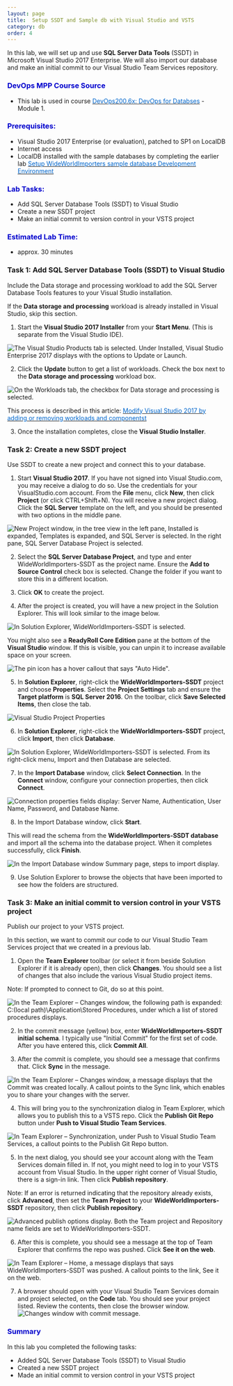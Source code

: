 ```yaml
---
layout: page
title:  Setup SSDT and Sample db with Visual Studio and VSTS
category: db
order: 4
---
```





In this lab, we will set up and use **SQL Server Data Tools** (SSDT) in Microsoft Visual Studio 2017 Enterprise. We will also import our database and make an initial commit to our Visual Studio Team Services repository.


<h3><span style="color: #0000CD;">DevOps MPP Course Source </span></h3>

- This lab is used in course <a href="https://www.edx.org/course/devops-databases-microsoft-devops200-6x-0" target="_blank"><span style="color: #0066cc;" color="#0066cc">DevOps200.6x: DevOps for Databses</span></a> - Module 1.



<h3><span style="color: #0000CD;">Prerequisites:</span></h3>

- Visual Studio 2017 Enterprise (or evaluation), patched to SP1 on LocalDB
- Internet access
- LocalDB installed with the sample databases by completing the earlier lab <a href="http://microsoft.github.io/PartsUnlimited/db/200.6x-Database-SetupWWIsampledb.html
" target="_blank"><span style="color: #0066cc;" color="#0066cc">Setup WideWorldImporters sample database Development Environment </span></a>






<h3><span style="color: #0000CD;">Lab Tasks: </span></h3>

- Add SQL Server Database Tools (SSDT) to Visual Studio
- Create a new SSDT project
- Make an initial commit to version control in your VSTS project




<h3><span style="color: #0000CD;">Estimated Lab Time:</span></h3>

- approx. 30 minutes  




### Task 1: Add SQL Server Database Tools (SSDT) to Visual Studio

Include the Data storage and processing workload to add the SQL Server Database Tools features to your Visual Studio installation.

If the **Data storage and processing** workload is already installed in Visual Studio, skip this section.

1. Start the **Visual Studio 2017 Installer** from your **Start Menu**. (This is separate from the Visual Studio IDE).

  ![The Visual Studio Products tab is selected. Under Installed, Visual Studio Enterprise 2017 displays with the options to Update or Launch.](../assets/setupssdtinvsandvsts-jan2018\Lab1.3_Image1.jpg)

2. Click the **Update** button to get a list of workloads. Check the box next to the **Data storage and processing** workload box.

  ![On the Workloads tab, the checkbox for Data storage and processing is selected.](../assets/setupssdtinvsandvsts-jan2018\Lab1.3_Image3.jpg)

  This process is described in this article: <a href="https://docs.microsoft.com/en-us/visualstudio/install/modify-visual-studio
" target="_blank"><span style="color: #0066cc;" color="#0066cc">Modify Visual Studio 2017 by adding or removing workloads and componentst </span></a>


3. Once the installation completes, close the **Visual Studio Installer**.

### Task 2: Create a new SSDT project

Use SSDT to create a new project and connect this to your database.

1. Start **Visual Studio 2017**. If you have not signed into Visual Studio.com, you may receive a dialog to do so. Use the credentials for your VisualStudio.com account.
  From the **File** menu, click **New**, then click **Project** (or click CTRL+Shift+N). You will receive a new project dialog. Click the **SQL Server** template on the left, and you should be presented with two options in the middle pane.

  ![New Project window, in the tree view in the left pane, Installed is expanded, Templates is expanded, and SQL Server is selected. In the right pane, SQL Server Database Project is selected.](../assets/setupssdtinvsandvsts-jan2018\Lab1.3_Image4.jpg)

2. Select the **SQL Server Database Project**, and type and enter WideWorldImporters-SSDT as the project name. Ensure the **Add to Source Control** check box is selected. Change the folder if you want to store this in a different location. 

3. Click **OK** to create the project. 

4. After the project is created, you will have a new project in the Solution Explorer. This will look similar to the image below.

  ![In Solution Explorer, WideWorldImporters-SSDT is selected.](../assets/setupssdtinvsandvsts-jan2018\Lab1.3_Image5.jpg)

You might also see a **ReadyRoll Core Edition** pane at the bottom of the **Visual Studio** window. If this is visible, you can unpin it to increase available space on your screen.

  ![The pin icon has a hover callout that says "Auto Hide".](../assets/setupssdtinvsandvsts-jan2018\Lab1.3_Image6.jpg)

5. In **Solution Explorer**, right-click the **WideWorldImporters-SSDT** project and choose **Properties**. Select the **Project Settings** tab and ensure the **Target platform** is **SQL Server 2016**. On the toolbar, click **Save Selected Items**, then close the tab.

  ![Visual Studio Project Properties](../assets/setupssdtinvsandvsts-jan2018\Lab1.4_Image7.jpg)

6. In **Solution Explorer**, right-click the **WideWorldImporters-SSDT** project, click **Import**, then click **Database**. 

  ![In Solution Explorer, WideWorldImporters-SSDT is selected. From its right-click menu, Import and then Database are selected.](../assets/setupssdtinvsandvsts-jan2018\Lab1.3_Image8.jpg)

7. In the **Import Database** window, click **Select Connection**. In the **Connect** window, configure your connection properties, then click **Connect**.

  ![Connection properties fields display: Server Name, Authentication, User Name, Password, and Database Name.](../assets/setupssdtinvsandvsts-jan2018\Lab1.3_Image9.jpg)

8. In the Import Database window, click **Start**. 

This will read the schema from the **WideWorldImporters-SSDT database** and import all the schema into the database project. When it completes successfully, click **Finish**.

  ![In the Import Database window Summary page, steps to import display.](../assets/setupssdtinvsandvsts-jan2018\Lab1.3_Image10.jpg)

9. Use Solution Explorer to browse the objects that have been imported to see how the folders are structured.

### Task 3: Make an initial commit to version control in your VSTS project

Publish our project to your VSTS project.

In this section, we want to commit our code to our Visual Studio Team Services project that we created in a previous lab.

1. Open the **Team Explorer** toolbar (or select it from beside Solution Explorer if it is already open), then click **Changes**. You should see a list of changes that also include the various Visual Studio project items. 

Note: If prompted to connect to Git, do so at this point.

  ![In the Team Explorer – Changes window, the following path is expanded: C:(local path)\Application\Stored Procedures, under which a list of stored procedures displays.](../assets/setupssdtinvsandvsts-jan2018\Lab1.3_Image11.jpg)

2. In the commit message (yellow) box, enter **WideWorldImporters-SSDT initial schema**. I typically use "Initial Commit" for the first set of code. After you have entered this, click **Commit All**.

3. After the commit is complete, you should see a message that confirms that. Click **Sync** in the message.

  ![In the Team Explorer – Changes window, a message displays that the Commit was created locally. A callout points to the Sync link, which enables you to share your changes with the server.](../assets/setupssdtinvsandvsts-jan2018\Lab1.3_Image12.jpg)

4. This will bring you to the synchronization dialog in Team Explorer, which allows you to publish this to a VSTS repo. Click the **Publish Git Repo** button under **Push to Visual Studio Team Services**.

  ![In Team Explorer – Synchronization, under Push to Visual Studio Team Services, a callout points to the Publish Git Repo button.](../assets/setupssdtinvsandvsts-jan2018\Lab1.3_Image13.jpg)

5. In the next dialog, you should see your account along with the Team Services domain filled in. If not, you might need to log in to your VSTS account from Visual Studio. In the upper right corner of Visual Studio, there is a sign-in link. Then click **Publish repository**. 

  Note: If an error is returned indicating that the repository already exists, click **Advanced**, then set the **Team Project** to your **WideWorldImporters-SSDT** repository, then click **Publish repository**.

  ![Advanced publish options display. Both the Team project and Repository name fields are set to WideWorldImporters-SSDT.](../assets/setupssdtinvsandvsts-jan2018\Lab1.3_Image14.jpg)

6. After this is complete, you should see a message at the top of Team Explorer that confirms the repo was pushed. Click **See it on the web**.

  ![In Team Explorer – Home, a message displays that says WideWorldImporters-SSDT was pushed. A callout points to the link, See it on the web.](../assets/setupssdtinvsandvsts-jan2018\Lab1.3_Image15.jpg)

7. A browser should open with your Visual Studio Team Services domain and project selected, on the **Code** tab. You should see your project listed. Review the contents, then close the browser window.
  ![Changes window with commit message.](../assets/setupssdtinvsandvsts-jan2018\Lab1.3_Image16.jpg)



  <h3><span style="color: #0000CD;"> Summary</span></h3>

In this lab you completed the following tasks:
- Added SQL Server Database Tools (SSDT) to Visual Studio
- Created a new SSDT project
- Made an initial commit to version control in your VSTS project
